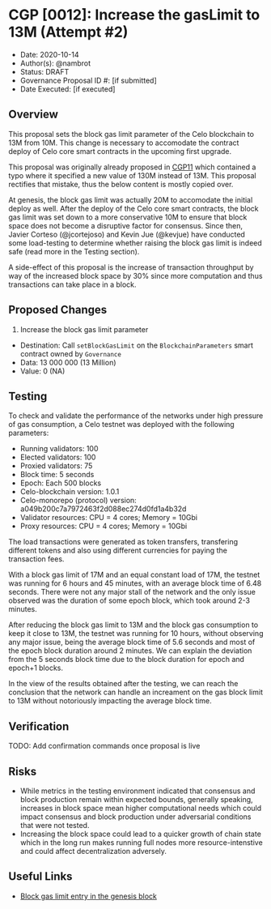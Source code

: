 # CGP [0012]: Increase the gasLimit to 13M (Attempt #2)

- Date: 2020-10-14
- Author(s): @nambrot
- Status: DRAFT
- Governance Proposal ID #: [if submitted]
- Date Executed: [if executed]

## Overview

This proposal sets the block gas limit parameter of the Celo blockchain to 13M from 10M. This change is necessary to accomodate the contract deploy of Celo core smart contracts in the upcoming first upgrade.

This proposal was originally already proposed in [CGP11](../0011.md) which contained a typo where it specified a new value of 130M instead of 13M. This proposal rectifies that mistake, thus the below content is mostly copied over.

At genesis, the block gas limit was actually 20M to accomodate the initial deploy as well. After the deploy of the Celo core smart contracts, the block gas limit was set down to a more conservative 10M to ensure that block space does not become a disruptive factor for consensus. Since then, Javier Corteso (@jcortejoso) and Kevin Jue (@kevjue) have conducted some load-testing to determine whether raising the block gas limit is indeed safe (read more in the Testing section).

A side-effect of this proposal is the increase of transaction throughput by way of the increased block space by 30% since more computation and thus transactions can take place in a block.

## Proposed Changes

1. Increase the block gas limit parameter
  - Destination: Call `setBlockGasLimit` on the `BlockchainParameters` smart contract owned by `Governance`
  - Data: 13 000 000 (13 Million)
  - Value: 0 (NA)

## Testing

To check and validate the performance of the networks under high pressure of gas consumption, a Celo testnet was deployed with the following parameters:

- Running validators: 100
- Elected validators: 100
- Proxied validators: 75
- Block time: 5 seconds
- Epoch: Each 500 blocks
- Celo-blockchain version: 1.0.1
- Celo-monorepo (protocol) version: a049b200c7a7972463f2d088ec274d0fd1a4b32d
- Validator resources: CPU = 4 cores; Memory = 10Gbi
- Proxy resources: CPU = 4 cores; Memory = 10Gbi

The load transactions were generated as token transfers, transfering different tokens and also using different currencies for paying the transaction fees.

With a block gas limit of 17M and an equal constant load of 17M, the testnet was running for 6 hours and 45 minutes, with an average block time of 6.48 seconds. There were not any major stall of the network and the only issue observed was the duration of some epoch block, which took around 2-3 minutes.

After reducing the block gas limit to 13M and the block gas consumption to keep it close to 13M, the testnet was running for 10 hours, without observing any major issue, being the average block time of 5.6 seconds and most of the epoch block duration around 2 minutes. We can explain the deviation from the 5 seconds block time due to the block duration for epoch and epoch+1 blocks.

In the view of the results obtained after the testing, we can reach the conclusion that the network can handle an increament on the gas block limit to 13M without notoriously impacting the average block time.

## Verification

TODO: Add confirmation commands once proposal is live

## Risks

- While metrics in the testing environment indicated that consensus and block production remain within expected bounds, generally speaking, increases in block space mean higher computational needs which could impact consensus and block production under adversarial conditions that were not tested.
- Increasing the block space could lead to a quicker growth of chain state which in the long run makes running full nodes more resource-intenstive and could affect decentralization adversely.

## Useful Links

* [Block gas limit entry in the genesis block](https://github.com/celo-org/celo-monorepo/blob/master/packages/celotool/genesis_rc1.json#L23)
